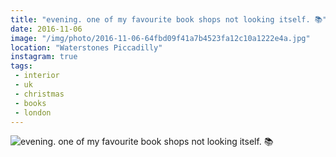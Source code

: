 ```yaml
---
title: "evening. one of my favourite book shops not looking itself. 📚"
date: 2016-11-06
image: "/img/photo/2016-11-06-64fbd09f41a7b4523fa12c10a1222e4a.jpg"
location: "Waterstones Piccadilly"
instagram: true
tags:
 - interior
 - uk
 - christmas
 - books
 - london
---
```


![evening. one of my favourite book shops not looking itself. 📚](/img/photo/2016-11-06-64fbd09f41a7b4523fa12c10a1222e4a.jpg)
